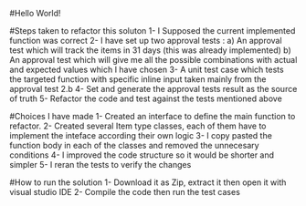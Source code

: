 #Hello World!

#Steps taken to refactor this soluton
1- I Supposed the current implemented function was correct
2- I have set up two approval tests : 
a) An approval test which will track the items in 31 days (this was already implemented)
b) An approval test which will give me all the possible combinations with actual and expected values which I have chosen
3- A unit test case which tests the targeted function with specific inline input taken mainly from the approval test 2.b
4- Set and generate the approval tests result as the source of truth
5- Refactor the code and test against the tests mentioned above

#Choices I have made
1- Created an interface to define the main function to refactor.
2- Created several Item type classes, each of them have to implement the inteface according their own logic
3- I copy pasted the function body in each of the classes and removed the unnecesary conditions
4- I improved the code structure so it would be shorter and simpler
5- I reran the tests to verify the changes

#How to run the solution
1- Download it as Zip, extract it then open it with visual studio IDE
2- Compile the code then run the test cases
